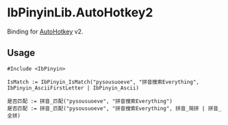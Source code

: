 # IbPinyinLib.AutoHotkey2
Binding for [AutoHotkey](https://www.autohotkey.com/) v2.

## Usage
```ahk
#Include <IbPinyin>

IsMatch := IbPinyin_IsMatch("pysousuoeve", "拼音搜索Everything", IbPinyin_AsciiFirstLetter | IbPinyin_Ascii)

是否匹配 := 拼音_匹配("pysousuoeve", "拼音搜索Everything")
是否匹配 := 拼音_匹配("pysousuoeve", "拼音搜索Everything", 拼音_简拼 | 拼音_全拼)
```
